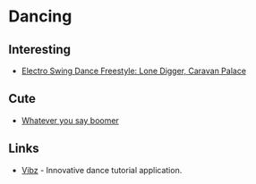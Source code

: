 # Dancing

## Interesting

- [Electro Swing Dance Freestyle: Lone Digger, Caravan Palace](https://www.youtube.com/watch?v=ODou1efdRzU)

## Cute

- [Whatever you say boomer](https://twitter.com/neekolul/status/1234601269127458817)

## Links

- [Vibz](http://vibz.dance/) - Innovative dance tutorial application.
